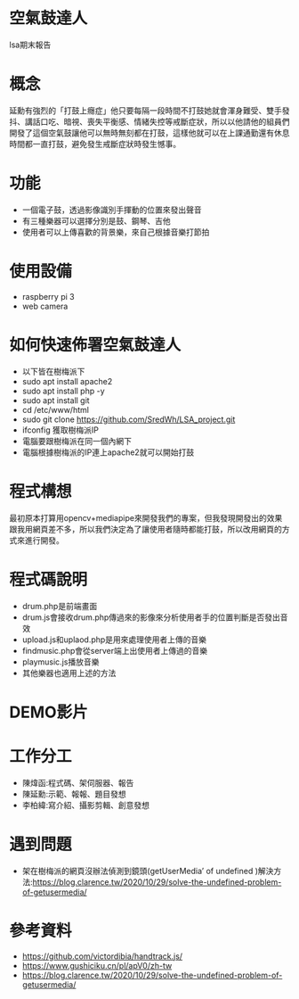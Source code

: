 # 空氣鼓達人
lsa期末報告
# 概念
延勳有強烈的「打鼓上癮症」他只要每隔一段時間不打鼓她就會渾身難受、雙手發抖、講話口吃、暗視、喪失平衡感、情緒失控等戒斷症狀，所以以他請他的組員們開發了這個空氣鼓讓他可以無時無刻都在打鼓，這樣他就可以在上課通勤還有休息時間都一直打鼓，避免發生戒斷症狀時發生憾事。
# 功能
- 一個電子鼓，透過影像識別手揮動的位置來發出聲音
- 有三種樂器可以選擇分別是鼓、鋼琴、吉他
- 使用者可以上傳喜歡的背景樂，來自己根據音樂打節拍
# 使用設備
- raspberry pi 3
- web camera
# 如何快速佈署空氣鼓達人
- 以下皆在樹梅派下
- sudo apt install apache2
- sudo apt install php -y
- sudo apt install git
- cd /etc/www/html 
- sudo git clone https://github.com/SredWh/LSA_project.git
- ifconfig 獲取樹梅派IP
- 電腦要跟樹梅派在同一個內網下
- 電腦根據樹梅派的IP連上apache2就可以開始打鼓
# 程式構想
最初原本打算用opencv+mediapipe來開發我們的專案，但我發現開發出的效果跟我用網頁差不多，所以我們決定為了讓使用者隨時都能打鼓，所以改用網頁的方式來進行開發。
# 程式碼說明
- drum.php是前端畫面
- drum.js會接收drum.php傳過來的影像來分析使用者手的位置判斷是否發出音效
- upload.js和uplaod.php是用來處理使用者上傳的音樂
- findmusic.php會從server端上出使用者上傳過的音樂
- playmusic.js播放音樂
- 其他樂器也適用上述的方法
# DEMO影片

# 工作分工
- 陳煒函:程式碼、架伺服器、報告
- 陳延勳:示範、報報、題目發想
- 李柏緯:寫介紹、攝影剪輯、創意發想
# 遇到問題
- 架在樹梅派的網頁沒辦法偵測到鏡頭(getUserMedia’ of undefined )解決方法:https://blog.clarence.tw/2020/10/29/solve-the-undefined-problem-of-getusermedia/
# 參考資料
- https://github.com/victordibia/handtrack.js/
- https://www.gushiciku.cn/pl/apV0/zh-tw
- https://blog.clarence.tw/2020/10/29/solve-the-undefined-problem-of-getusermedia/
